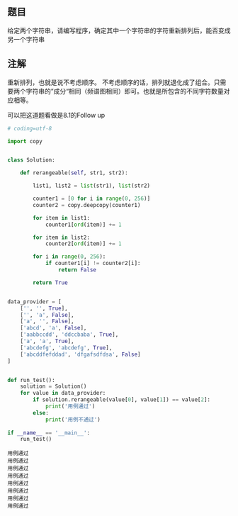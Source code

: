 ## 题目
给定两个字符串，请编写程序，确定其中一个字符串的字符重新排列后，能否变成另一个字符串

## 注解
重新排列，也就是说不考虑顺序。
不考虑顺序的话，排列就退化成了组合。只需要两个字符串的”成分“相同（频谱图相同）即可。也就是所包含的不同字符数量对应相等。

可以把这道题看做是8.1的Follow up


```python
# coding=utf-8

import copy


class Solution:

    def rerangeable(self, str1, str2):

        list1, list2 = list(str1), list(str2)

        counter1 = [0 for i in range(0, 256)]
        counter2 = copy.deepcopy(counter1)

        for item in list1:
            counter1[ord(item)] += 1

        for item in list2:
            counter2[ord(item)] += 1

        for i in range(0, 256):
            if counter1[i] != counter2[i]:
                return False

        return True


data_provider = [
    ['', '', True],
    ['', 'a', False],
    ['a', '', False],
    ['abcd', 'a', False],
    ['aabbccdd', 'ddccbaba', True],
    ['a', 'a', True],
    ['abcdefg', 'abcdefg', True],
    ['abcddfefddad', 'dfgafsdfdsa', False]
]


def run_test():
    solution = Solution()
    for value in data_provider:
        if solution.rerangeable(value[0], value[1]) == value[2]:
            print('用例通过')
        else:
            print('用例不通过')
            
if __name__ == '__main__':
    run_test()
```

    用例通过
    用例通过
    用例通过
    用例通过
    用例通过
    用例通过
    用例通过
    用例通过



```python

```
